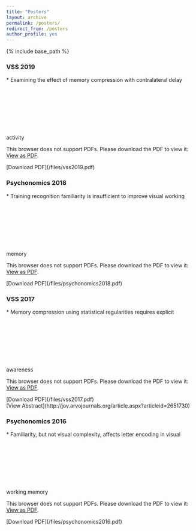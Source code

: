 ```yaml
---
title: "Posters"
layout: archive
permalink: /posters/
redirect_from: /posters
author_profile: yes
---
```


{% include base_path %}

<h3> VSS 2019 </h3>
* Examining the effect of memory compression with contralateral delay activity
<object data="https://williamngiam.github.io/files/vss2019.pdf" type="application/pdf" width="700px" height="440px">
    <embed src="https://williamngiam.github.io/files/vss2019.pdf">
        <p>This browser does not support PDFs. Please download the PDF to view it: <a href="https://williamngiam.github.io/files/vss2019.pdf">View as PDF</a>.</p>
    </embed>
</object>
[Download PDF](/files/vss2019.pdf)

<h3> Psychonomics 2018 </h3>
* Training recognition familiarity is insufficient to improve visual working memory
<object data="https://williamngiam.github.io/files/psychonomics2018.pdf" type="application/pdf" width="700px" height="440px">
    <embed src="https://williamngiam.github.io/files/psychonomics2018.pdf">
        <p>This browser does not support PDFs. Please download the PDF to view it: <a href="https://williamngiam.github.io/files/psychonomics2018.pdf">View as PDF</a>.</p>
    </embed>
</object>
[Download PDF](/files/psychonomics2018.pdf)

<h3> VSS 2017 </h3>
* Memory compression using statistical regularities requires explicit awareness
<object data="https://williamngiam.github.io/files/vss2017.pdf" type="application/pdf" width="700px" height="440px">
    <embed src="https://williamngiam.github.io/files/vss2017.pdf">
        <p>This browser does not support PDFs. Please download the PDF to view it: <a href="https://williamngiam.github.io/files/vss2017.pdf">View as PDF</a>.</p>
    </embed>
</object>
[Download PDF](/files/vss2017.pdf)
<br>
[View Abstract](http://jov.arvojournals.org/article.aspx?articleid=2651730)

<h3> Psychonomics 2016 </h3>
* Familiarity, but not visual complexity, affects letter encoding in visual working memory
<object data="https://williamngiam.github.io/files/psychonomics2016.pdf" type="application/pdf" width="700px" height="440px">
    <embed src="https://williamngiam.github.io/files/psychonomics2016.pdf">
        <p>This browser does not support PDFs. Please download the PDF to view it: <a href="https://williamngiam.github.io/files/psychonomics2016.pdf">View as PDF</a>.</p>
    </embed>
</object>
[Download PDF](/files/psychonomics2016.pdf)
